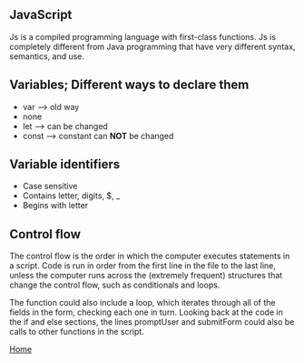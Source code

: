 ## JavaScript
Js is a compiled programming language with first-class functions. Js is completely different from Java programming that have very different syntax, semantics, and use. 

## Variables; Different ways to declare them
* var --> old way
* none
* let --> can be changed
* const --> constant can **NOT** be changed

## Variable identifiers 
* Case sensitive 
* Contains letter, digits, $, _
* Begins with letter

## Control flow

The control flow is the order in which the computer executes statements in a script. Code is run in order from the first line in the file to the last line, unless the computer runs across the (extremely frequent) structures that change the control flow, such as conditionals and loops.

The function could also include a loop, which iterates through all of the fields in the form, checking each one in turn. Looking back at the code in the if and else sections, the lines promptUser and submitForm could also be calls to other functions in the script.



[Home](https://shiloh206.github.io/reading-notes)
